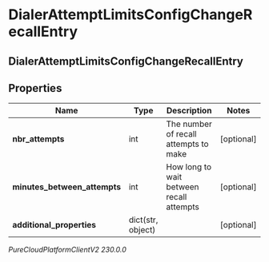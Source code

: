 # DialerAttemptLimitsConfigChangeRecallEntry

## DialerAttemptLimitsConfigChangeRecallEntry

## Properties

|Name | Type | Description | Notes|
|------------ | ------------- | ------------- | -------------|
| **nbr_attempts** | int | The number of recall attempts to make | [optional] |
| **minutes_between_attempts** | int | How long to wait between recall attempts | [optional] |
| **additional_properties** | dict(str, object) |  | [optional] |



_PureCloudPlatformClientV2 230.0.0_
